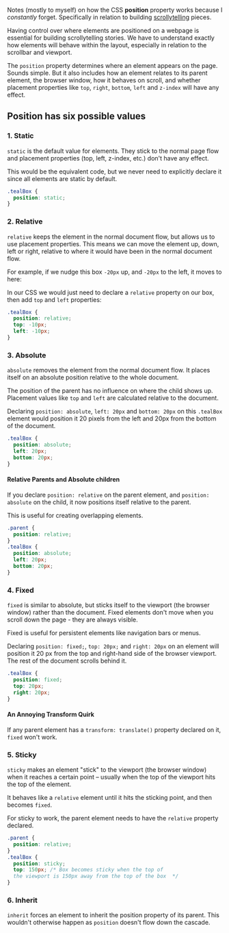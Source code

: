 Notes (mostly to myself) on how the CSS <b>position</b> property works because I <i>constantly</i> forget. Specifically in relation to building [scrollytelling](https://medium.com/nightingale/from-storytelling-to-scrollytelling-a-short-introduction-and-beyond-fbda32066964) pieces.

Having control over where elements are positioned on a webpage is essential for building scrollytelling stories. We have to understand exactly how elements will behave within the layout, especially in relation to the scrollbar and viewport.

The `position` property determines where an element appears on the page. Sounds simple. But it also includes how an element relates to its parent element, the browser window, how it behaves on scroll, and whether placement properties like `top`, `right`, `bottom`, `left` and `z-index` will have any effect.

## Position has six possible values

### 1. Static

`static` is the default value for elements. They stick to the normal page flow and placement properties (top, left, z-index, etc.) don't have any effect.

<StaticCSSPosition />

This would be the equivalent code, but we never need to explicitly declare it since all elements are static by default.

```css
.tealBox {
  position: static;
}
```

<Spacer />

### 2. Relative

`relative` keeps the element in the normal document flow, but allows us to use placement properties. This means we can move the element up, down, left or right, relative to where it would have been in the normal document flow.

For example, if we nudge this box `-20px` up, and `-20px` to the left, it moves to here:

<RelativeCSSPosition />

<Spacer size="small" />

In our CSS we would just need to declare a `relative` property on our box, then add `top` and `left` properties:

```css
.tealBox {
  position: relative;
  top: -10px;
  left: -10px;
}
```

<Spacer />

### 3. Absolute

`absolute` removes the element from the normal document flow. It places itself on an absolute position relative to the whole document.

The position of the parent has no influence on where the child shows up. Placement values like `top` and `left` are calculated relative to the document.

Declaring `position: absolute`, `left: 20px` and `bottom: 20px` on this `.tealBox` element would position it 20 pixels from the left and 20px from the bottom of the document.

<AbsoluteCSSPosition />

```css
.tealBox {
  position: absolute;
  left: 20px;
  bottom: 20px;
}
```

<Spacer size="small" />

<SimpleCard alignLeft>

#### Relative Parents and Absolute children

If you declare `position: relative` on the parent element, and `position: absolute` on the child, it now positions itself relative to the parent.

This is useful for creating overlapping elements.

```css
.parent {
  position: relative;
}
.tealBox {
  position: absolute;
  left: 20px;
  bottom: 20px;
}
```

</SimpleCard>

<Spacer />

### 4. Fixed

`fixed` is similar to absolute, but sticks itself to the viewport (the browser window) rather than the document. Fixed elements don't move when you scroll down the page - they are always visible.

Fixed is useful for persistent elements like navigation bars or menus.

Declaring `position: fixed;`, `top: 20px;` and `right: 20px` on an element will position it 20 px from the top and right-hand side of the browser viewport. The rest of the document scrolls behind it.

<FixedCSSPosition />

```css
.tealBox {
  position: fixed;
  top: 20px;
  right: 20px;
}
```

<Alert>

#### An Annoying Transform Quirk

If any parent element has a `transform: translate()` property declared on it, `fixed` won't work.

</Alert>

### 5. Sticky

`sticky` makes an element "stick" to the viewport (the browser window) when it reaches a certain point – usually when the top of the viewport hits the top of the element.

It behaves like a `relative` element until it hits the sticking point, and then becomes `fixed`.

<StickyPosition />

For sticky to work, the parent element needs to have the `relative` property declared.

```css
.parent {
  position: relative;
}
.tealBox {
  position: sticky;
  top: 150px; /* Box becomes sticky when the top of
  the viewport is 150px away from the top of the box  */
}
```

<Spacer />

### 6. Inherit

`inherit` forces an element to inherit the position property of its parent. This wouldn't otherwise happen as `position` doesn't flow down the cascade.

<References>
  <ReferencesLink
    title="Position: CSS Tricks Almanac"
    href="https://css-tricks.com/almanac/properties/p/position/"
    author="Chris Coyier"
  />
  <ReferencesLink
    title="Advanced Positioning Tutorial"
    href="https://www.internetingishard.com/html-and-css/advanced-positioning/"
    author="Internetting is Hard"
  />
  <ReferencesLink
    title="Easier Scrollytelling with Position Sticky"
    href="https://pudding.cool/process/scrollytelling-sticky/"
    author="The Pudding"
  />
</References>
